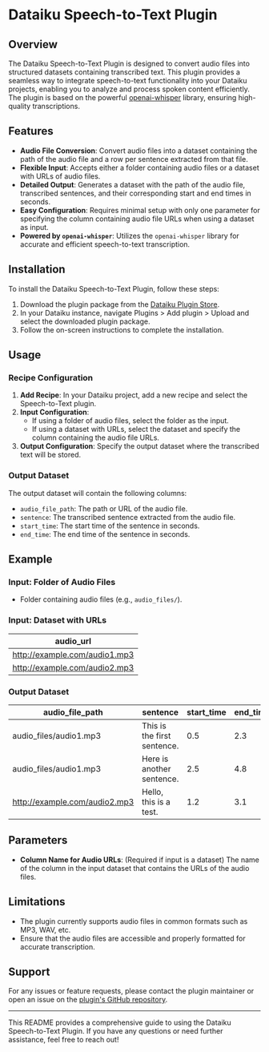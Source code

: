 # Dataiku Speech-to-Text Plugin

## Overview

The Dataiku Speech-to-Text Plugin is designed to convert audio files into structured datasets containing transcribed text. This plugin provides a seamless way to integrate speech-to-text functionality into your Dataiku projects, enabling you to analyze and process spoken content efficiently. The plugin is based on the powerful [openai-whisper](https://github.com/openai/whisper) library, ensuring high-quality transcriptions.

## Features

- **Audio File Conversion**: Convert audio files into a dataset containing the path of the audio file and a row per sentence extracted from that file.
- **Flexible Input**: Accepts either a folder containing audio files or a dataset with URLs of audio files.
- **Detailed Output**: Generates a dataset with the path of the audio file, transcribed sentences, and their corresponding start and end times in seconds.
- **Easy Configuration**: Requires minimal setup with only one parameter for specifying the column containing audio file URLs when using a dataset as input.
- **Powered by `openai-whisper`**: Utilizes the `openai-whisper` library for accurate and efficient speech-to-text transcription.

## Installation

To install the Dataiku Speech-to-Text Plugin, follow these steps:

1. Download the plugin package from the [Dataiku Plugin Store](https://github.com/alexbourret/dss-plugin-speech-to-text/releases).
2. In your Dataiku instance, navigate Plugins > Add plugin > Upload and select the downloaded plugin package.
3. Follow the on-screen instructions to complete the installation.

## Usage

### Recipe Configuration

1. **Add Recipe**: In your Dataiku project, add a new recipe and select the Speech-to-Text plugin.
2. **Input Configuration**:
   - If using a folder of audio files, select the folder as the input.
   - If using a dataset with URLs, select the dataset and specify the column containing the audio file URLs.
3. **Output Configuration**: Specify the output dataset where the transcribed text will be stored.

### Output Dataset

The output dataset will contain the following columns:

- `audio_file_path`: The path or URL of the audio file.
- `sentence`: The transcribed sentence extracted from the audio file.
- `start_time`: The start time of the sentence in seconds.
- `end_time`: The end time of the sentence in seconds.

## Example

### Input: Folder of Audio Files

- Folder containing audio files (e.g., `audio_files/`).

### Input: Dataset with URLs

| audio_url                       |
|---------------------------------|
| http://example.com/audio1.mp3   |
| http://example.com/audio2.mp3   |

### Output Dataset

| audio_file_path                | sentence                     | start_time | end_time |
|--------------------------------|------------------------------|------------|----------|
| audio_files/audio1.mp3         | This is the first sentence.  | 0.5        | 2.3      |
| audio_files/audio1.mp3         | Here is another sentence.    | 2.5        | 4.8      |
| http://example.com/audio2.mp3  | Hello, this is a test.       | 1.2        | 3.1      |

## Parameters

- **Column Name for Audio URLs**: (Required if input is a dataset) The name of the column in the input dataset that contains the URLs of the audio files.

## Limitations

- The plugin currently supports audio files in common formats such as MP3, WAV, etc.
- Ensure that the audio files are accessible and properly formatted for accurate transcription.

## Support

For any issues or feature requests, please contact the plugin maintainer or open an issue on the [plugin's GitHub repository](https://github.com/alexbourret/dss-plugin-speech-to-text/issues).

---

This README provides a comprehensive guide to using the Dataiku Speech-to-Text Plugin. If you have any questions or need further assistance, feel free to reach out!
